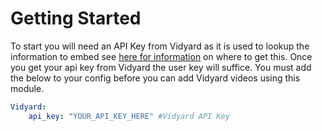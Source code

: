 Getting Started
========================
To start you will need an API Key from Vidyard as it is used to lookup the information to embed see [here for information](http://support.vidyard.com/articles/Public_Support/Using-the-Vidyard-dashboard-API/) on where to get this. Once you get your api key from Vidyard the user key will suffice. You must add the below to your config before you can add Vidyard videos using this module.

```yml
Vidyard:
    api_key: "YOUR_API_KEY_HERE" #Vidyard API Key
```

